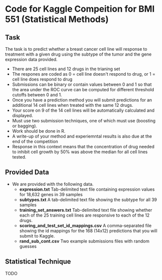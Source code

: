 # Code for Kaggle Compeition for BMI 551 (Statistical Methods)

## Task

The task is to predict whether a breast cancer cell line will response to treatment with a given drug using the subtype of the tumor and the gene expression data provided.

* There are 25 cell lines and 12 drugs in the trianing set
* The respones are coded as 0 = cell line doesn't respond to drug, or 1 = cell line does respond to drug
* Submissions can be binary or contain values between 0 and 1 so that the area under the ROC curve can be computed for different threshold cutoffs between 0 and 1.
* Once you have a prediction method you will submit predictions for an additional 14 cell lines when treated with the same 12 drugs.
* Your score on 9 of the 14 cell lines will be automatically calculated and displayed.
* Must use two submission techniques, one of which must use (boosting or bagging).
* Work should be done in R.
* A write-up of your method and experiemntal results is also due at the end of the competition
* Response in this context means that the concentration of drug needed to inhibit cell growth by 50% was above the median for all cell lines tested.

## Provided Data

* We are provided with the following data.
    - **expression.txt** Tab-delimited text file containing expression values for 18,632 genes in 39 samples
    - **subtypes.txt** A tab-delimited text file showing the subtype for all 39 samples
    - **training_set_answers.txt** Tab-delimited text file showing whether each of the 25 training cell lines are responsive to each of the 12 drugs.
    - **scoring_and_test_set_id_mappings.csv** A comma-separated file showing the id mappings for the 168 (14x12) predictions that you will submit to Kaggle.
    - **rand_sub_cont.csv** Two example submissions files with random guesses

## Statistical Technique

TODO
